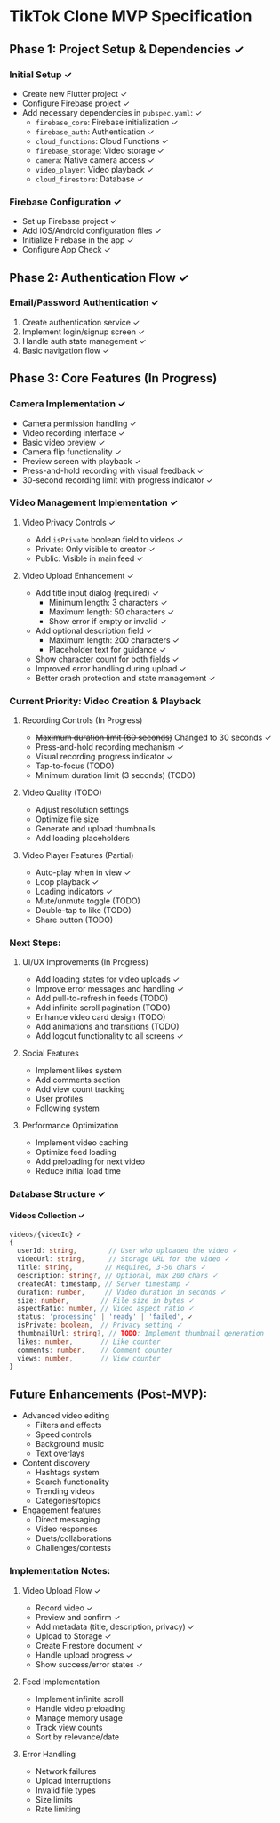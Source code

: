 # TikTok Clone MVP Specification

## Phase 1: Project Setup & Dependencies ✓

### Initial Setup ✓
- Create new Flutter project ✓
- Configure Firebase project ✓
- Add necessary dependencies in `pubspec.yaml`: ✓
  - `firebase_core`: Firebase initialization ✓
  - `firebase_auth`: Authentication ✓
  - `cloud_functions`: Cloud Functions ✓
  - `firebase_storage`: Video storage ✓
  - `camera`: Native camera access ✓
  - `video_player`: Video playback ✓
  - `cloud_firestore`: Database ✓

### Firebase Configuration ✓
- Set up Firebase project ✓
- Add iOS/Android configuration files ✓
- Initialize Firebase in the app ✓
- Configure App Check ✓

## Phase 2: Authentication Flow ✓

### Email/Password Authentication ✓
1. Create authentication service ✓
2. Implement login/signup screen ✓
3. Handle auth state management ✓
4. Basic navigation flow ✓

## Phase 3: Core Features (In Progress)

### Camera Implementation ✓
- Camera permission handling ✓
- Video recording interface ✓
- Basic video preview ✓
- Camera flip functionality ✓
- Preview screen with playback ✓
- Press-and-hold recording with visual feedback ✓
- 30-second recording limit with progress indicator ✓

### Video Management Implementation ✓
1. Video Privacy Controls ✓
   - Add `isPrivate` boolean field to videos ✓
   - Private: Only visible to creator ✓
   - Public: Visible in main feed ✓

2. Video Upload Enhancement ✓
   - Add title input dialog (required) ✓
     - Minimum length: 3 characters ✓
     - Maximum length: 50 characters ✓
     - Show error if empty or invalid ✓
   - Add optional description field ✓
     - Maximum length: 200 characters ✓
     - Placeholder text for guidance ✓
   - Show character count for both fields ✓
   - Improved error handling during upload ✓
   - Better crash protection and state management ✓

### Current Priority: Video Creation & Playback
1. Recording Controls (In Progress)
   - ~~Maximum duration limit (60 seconds)~~ Changed to 30 seconds ✓
   - Press-and-hold recording mechanism ✓
   - Visual recording progress indicator ✓
   - Tap-to-focus (TODO)
   - Minimum duration limit (3 seconds) (TODO)

2. Video Quality (TODO)
   - Adjust resolution settings
   - Optimize file size
   - Generate and upload thumbnails
   - Add loading placeholders

3. Video Player Features (Partial)
   - Auto-play when in view ✓
   - Loop playback ✓
   - Loading indicators ✓
   - Mute/unmute toggle (TODO)
   - Double-tap to like (TODO)
   - Share button (TODO)

### Next Steps:
1. UI/UX Improvements (In Progress)
   - Add loading states for video uploads ✓
   - Improve error messages and handling ✓
   - Add pull-to-refresh in feeds (TODO)
   - Add infinite scroll pagination (TODO)
   - Enhance video card design (TODO)
   - Add animations and transitions (TODO)
   - Add logout functionality to all screens ✓

2. Social Features
   - Implement likes system
   - Add comments section
   - Add view count tracking
   - User profiles
   - Following system

3. Performance Optimization
   - Implement video caching
   - Optimize feed loading
   - Add preloading for next video
   - Reduce initial load time

### Database Structure ✓
#### Videos Collection ✓
```typescript
videos/{videoId} ✓
{
  userId: string,        // User who uploaded the video ✓
  videoUrl: string,      // Storage URL for the video ✓
  title: string,        // Required, 3-50 chars ✓
  description: string?, // Optional, max 200 chars ✓
  createdAt: timestamp, // Server timestamp ✓
  duration: number,     // Video duration in seconds ✓
  size: number,        // File size in bytes ✓
  aspectRatio: number, // Video aspect ratio ✓
  status: 'processing' | 'ready' | 'failed', ✓
  isPrivate: boolean,  // Privacy setting ✓
  thumbnailUrl: string?, // TODO: Implement thumbnail generation
  likes: number,       // Like counter
  comments: number,    // Comment counter
  views: number,       // View counter
}
```

## Future Enhancements (Post-MVP):
- Advanced video editing
  - Filters and effects
  - Speed controls
  - Background music
  - Text overlays
- Content discovery
  - Hashtags system
  - Search functionality
  - Trending videos
  - Categories/topics
- Engagement features
  - Direct messaging
  - Video responses
  - Duets/collaborations
  - Challenges/contests

### Implementation Notes:
1. Video Upload Flow ✓
   - Record video ✓
   - Preview and confirm ✓
   - Add metadata (title, description, privacy) ✓
   - Upload to Storage ✓
   - Create Firestore document ✓
   - Handle upload progress ✓
   - Show success/error states ✓

2. Feed Implementation
   - Implement infinite scroll
   - Handle video preloading
   - Manage memory usage
   - Track view counts
   - Sort by relevance/date

3. Error Handling
   - Network failures
   - Upload interruptions
   - Invalid file types
   - Size limits
   - Rate limiting